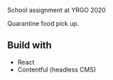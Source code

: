 School assignment at YRGO 2020

Quarantine food pick up.

## Build with
* React
* Contentful (headless CMS)

